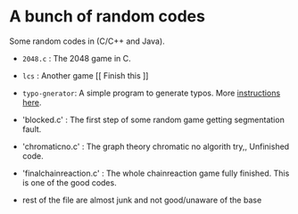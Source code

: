 # A bunch of random codes

Some random codes in (C/C++ and Java). 

* `2048.c` : The 2048 game in C.
* `lcs` : Another game [[ Finish this ]]
* `typo-gnerator`: A simple program to generate typos.  More [instructions here](./instructions.md).
* 'blocked.c' : The first step of some random game getting segmentation fault.
* 'chromaticno.c' : The graph theory chromatic no algorith try,, Unfinished code.
* 'finalchainreaction.c' : The whole chainreaction game fully finished. This is one of the good codes.

* rest of the file are almost junk and not good/unaware of the base

